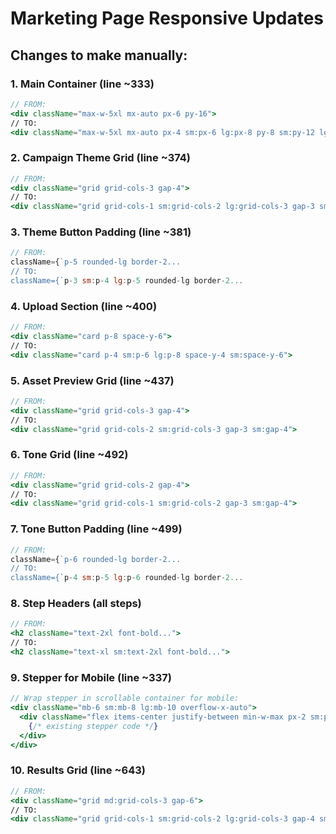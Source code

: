 # Marketing Page Responsive Updates

## Changes to make manually:

### 1. Main Container (line ~333)
```jsx
// FROM:
<div className="max-w-5xl mx-auto px-6 py-16">
// TO:
<div className="max-w-5xl mx-auto px-4 sm:px-6 lg:px-8 py-8 sm:py-12 lg:py-16">
```

### 2. Campaign Theme Grid (line ~374)
```jsx
// FROM:
<div className="grid grid-cols-3 gap-4">
// TO:
<div className="grid grid-cols-1 sm:grid-cols-2 lg:grid-cols-3 gap-3 sm:gap-4">
```

### 3. Theme Button Padding (line ~381)
```jsx
// FROM:
className={`p-5 rounded-lg border-2...
// TO:
className={`p-3 sm:p-4 lg:p-5 rounded-lg border-2...
```

### 4. Upload Section (line ~400)
```jsx
// FROM:
<div className="card p-8 space-y-6">
// TO:
<div className="card p-4 sm:p-6 lg:p-8 space-y-4 sm:space-y-6">
```

### 5. Asset Preview Grid (line ~437)
```jsx
// FROM:
<div className="grid grid-cols-3 gap-4">
// TO:
<div className="grid grid-cols-2 sm:grid-cols-3 gap-3 sm:gap-4">
```

### 6. Tone Grid (line ~492)
```jsx
// FROM:
<div className="grid grid-cols-2 gap-4">
// TO:
<div className="grid grid-cols-1 sm:grid-cols-2 gap-3 sm:gap-4">
```

### 7. Tone Button Padding (line ~499)
```jsx
// FROM:
className={`p-6 rounded-lg border-2...
// TO:
className={`p-4 sm:p-5 lg:p-6 rounded-lg border-2...
```

### 8. Step Headers (all steps)
```jsx
// FROM:
<h2 className="text-2xl font-bold...">
// TO:
<h2 className="text-xl sm:text-2xl font-bold...">
```

### 9. Stepper for Mobile (line ~337)
```jsx
// Wrap stepper in scrollable container for mobile:
<div className="mb-6 sm:mb-8 lg:mb-10 overflow-x-auto">
  <div className="flex items-center justify-between min-w-max px-2 sm:px-0">
    {/* existing stepper code */}
  </div>
</div>
```

### 10. Results Grid (line ~643)
```jsx
// FROM:
<div className="grid md:grid-cols-3 gap-6">
// TO:
<div className="grid grid-cols-1 sm:grid-cols-2 lg:grid-cols-3 gap-4 sm:gap-6">
```
